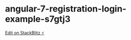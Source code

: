 # angular-7-registration-login-example-s7gtj3

[Edit on StackBlitz ⚡️](https://stackblitz.com/edit/angular-7-registration-login-example-s7gtj3)
